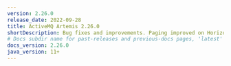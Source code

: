 ```yaml
---
version: 2.26.0
release_date: 2022-09-28
title: ActiveMQ Artemis 2.26.0
shortDescription: Bug fixes and improvements. Paging improved on Horizontal Scale.
# Docs subdir name for past-releases and previous-docs pages, 'latest' is always used on the main download page.
docs_version: 2.26.0
java_version: 11+
---
```

